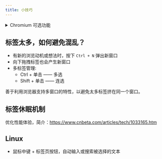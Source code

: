 ```yaml
---
title: 小技巧
---
```


<details className="let-details-to-gray">
  <summary>Chromium 可选功能</summary>

开启标签页鼠标悬浮浏览

```
about:flags/#tab-hover-card-images
```

</details>

## 标签太多，如何避免混乱？

- 有新的浏览动机或想法时，按下 `Ctrl + N` 弹出新窗口
- 向下拖拽标签也会产生新窗口
- 多标签管理:
  - Ctrl + 单击 —— 多选
  - Shift + 单击 —— 连选

善于利用浏览器支持多窗口的特性，以避免太多标签挤在同一个窗口。

## 标签休眠机制

优化性能体验，简介：https://www.cnbeta.com/articles/tech/1033165.htm

## Linux

- 鼠标中键 + 标签页按钮，自动输入或搜索被选择的文本
